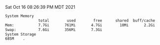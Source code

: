 Sat Oct 16 08:26:39 PM MDT 2021
```bash
System Memory
               total        used        free      shared  buff/cache   available
Mem:           7.7Gi       761Mi       4.7Gi        10Mi       2.2Gi       6.6Gi
Swap:          7.6Gi       356Mi       7.3Gi
System Storage
685M	.
```
